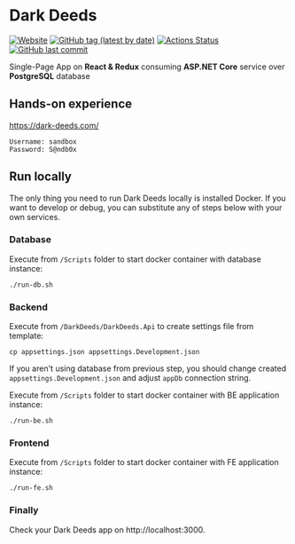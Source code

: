 # Dark Deeds
[![Website](https://img.shields.io/website?down_color=lightgrey&down_message=offline&up_color=blue&up_message=online&url=https%3A%2F%2Fdark-deeds.com)](https://dark-deeds.com)
[![GitHub tag (latest by date)](https://img.shields.io/github/v/tag/gerrkoff/dark-deeds)](https://github.com/gerrkoff/dark-deeds/tags)
[![Actions Status](https://github.com/gerrkoff/dark-deeds/workflows/CI/badge.svg)](https://github.com/gerrkoff/dark-deeds/actions)
[![GitHub last commit](https://img.shields.io/github/last-commit/gerrkoff/dark-deeds.svg)](https://github.com/gerrkoff/dark-deeds/commits/master)

Single-Page App on **React & Redux** consuming **ASP.NET Core** service over **PostgreSQL** database 


## Hands-on experience
https://dark-deeds.com/
```
Username: sandbox
Password: S@ndb0x
```


## Run locally
The only thing you need to run Dark Deeds locally is installed Docker. If you want to develop or debug, you can substitute any of steps below with your own services.


### Database
Execute from `/Scripts` folder to start docker container with database instance:
```
./run-db.sh
```


### Backend
Execute from `/DarkDeeds/DarkDeeds.Api` to create settings file from template:
```
cp appsettings.json appsettings.Development.json
```
If you aren't using database from previous step, you should change created `appsettings.Development.json` and adjust `appDb` connection string.

Execute from `/Scripts` folder to start docker container with BE application instance:
```
./run-be.sh
```


### Frontend
Execute from `/Scripts` folder to start docker container with FE application instance:
```
./run-fe.sh
```


### Finally
Check your Dark Deeds app on http://localhost:3000.
